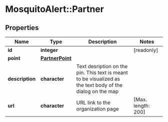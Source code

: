 # MosquitoAlert::Partner


## Properties
Name | Type | Description | Notes
------------ | ------------- | ------------- | -------------
**id** | **integer** |  | [readonly] 
**point** | [**PartnerPoint**](Partner_point.md) |  | 
**description** | **character** | Text desription on the pin. This text is meant to be visualized as the text body of the dialog on the map | 
**url** | **character** | URL link to the organization page | [Max. length: 200] 


